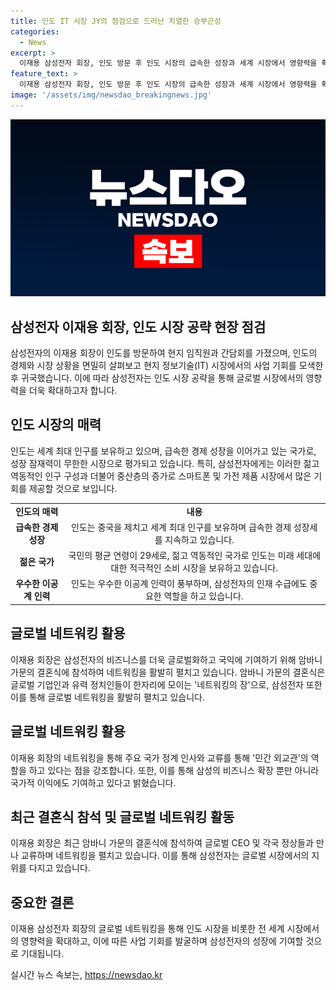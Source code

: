 ```yaml
---
title: 인도 IT 시장 JY의 점검으로 드러난 치열한 승부근성
categories:
  - News
excerpt: >
  이재용 삼성전자 회장, 인도 방문 후 인도 시장의 급속한 성장과 세계 시장에서 영향력을 확대하는 계획, 풍부한 이공계 인재와 함께 무케시 암바니 가문의 결혼식에도 참석하는 등 글로벌 네트워킹 활동으로 삼성의 인도 시장 공략과 민간 외교관 역할을 적극 수행하고 있다.
feature_text: >
  이재용 삼성전자 회장, 인도 방문 후 인도 시장의 급속한 성장과 세계 시장에서 영향력을 확대하는 계획, 풍부한 이공계 인재와 함께 무케시 암바니 가문의 결혼식에도 참석하는 등 글로벌 네트워킹 활동으로 삼성의 인도 시장 공략과 민간 외교관 역할을 적극 수행하고 있다.
image: '/assets/img/newsdao_breakingnews.jpg'
---
```


<p><img src="/assets/img/newsdao_breakingnews.jpg" alt="bookingtag 속보" /></p>

<h2 data-ke-size="size26">삼성전자 이재용 회장, 인도 시장 공략 현장 점검</h2>

<p data-ke-size="size16">삼성전자의 이재용 회장이 인도를 방문하여 현지 임직원과 간담회를 가졌으며, 인도의 경제와 시장 상황을 면밀히 살펴보고 현지 정보기술(IT) 시장에서의 사업 기회를 모색한 후 귀국했습니다. 이에 따라 삼성전자는 인도 시장 공략을 통해 글로벌 시장에서의 영향력을 더욱 확대하고자 합니다.</p>

<h2 data-ke-size="size24">인도 시장의 매력</h2>

<p data-ke-size="size16">인도는 세계 최대 인구를 보유하고 있으며, 급속한 경제 성장을 이어가고 있는 국가로, 성장 잠재력이 무한한 시장으로 평가되고 있습니다. 특히, 삼성전자에게는 이러한 젊고 역동적인 인구 구성과 더불어 중산층의 증가로 스마트폰 및 가전 제품 시장에서 많은 기회를 제공할 것으로 보입니다.</p>

<table>
    <tr>
        <td style="text-align: center; height: 17px;"><b>인도의 매력</b></td>
        <td style="text-align: center; height: 17px;"><b>내용</b></td>
    </tr>
    <tr>
        <td style="text-align: center; height: 17px;"><b>급속한 경제 성장</b></td>
        <td style="text-align: center; height: 17px;">인도는 중국을 제치고 세계 최대 인구를 보유하며 급속한 경제 성장세를 지속하고 있습니다.</td>
    </tr>
    <tr>
        <td style="text-align: center; height: 17px;"><b>젊은 국가</b></td>
        <td style="text-align: center; height: 17px;">국민의 평균 연령이 29세로, 젊고 역동적인 국가로 인도는 미래 세대에 대한 적극적인 소비 시장을 보유하고 있습니다.</td>
    </tr>
    <tr>
        <td style="text-align: center; height: 17px;"><b>우수한 이공계 인력</b></td>
        <td style="text-align: center; height: 17px;">인도는 우수한 이공계 인력이 풍부하며, 삼성전자의 인재 수급에도 중요한 역할을 하고 있습니다.</td>
    </tr>
</table>

<h2 data-ke-size="size24">글로벌 네트워킹 활용</h2>

<p data-ke-size="size16">이재용 회장은 삼성전자의 비즈니스를 더욱 글로벌화하고 국익에 기여하기 위해 암바니 가문의 결혼식에 참석하여 네트워킹을 활발히 펼치고 있습니다. 암바니 가문의 결혼식은 글로벌 기업인과 유력 정치인들이 한자리에 모이는 '네트워킹의 장'으로, 삼성전자 또한 이를 통해 글로벌 네트워킹을 활발히 펼치고 있습니다.</p>

<h2 data-ke-size="size24">글로벌 네트워킹 활용</h2>

<p data-ke-size="size16">이재용 회장의 네트워킹을 통해 주요 국가 정계 인사와 교류를 통해 '민간 외교관'의 역할을 하고 있다는 점을 강조합니다. 또한, 이를 통해 삼성의 비즈니스 확장 뿐만 아니라 국가적 이익에도 기여하고 있다고 밝혔습니다.</p>

<h2 data-ke-size="size24">최근 결혼식 참석 및 글로벌 네트워킹 활동</h2>

<p data-ke-size="size16">이재용 회장은 최근 암바니 가문의 결혼식에 참석하여 글로벌 CEO 및 각국 정상들과 만나 교류하며 네트워킹을 펼치고 있습니다. 이를 통해 삼성전자는 글로벌 시장에서의 지위를 다지고 있습니다.</p>

<h2 data-ke-size="size24">중요한 결론</h2>

<p data-ke-size="size16">이재용 삼성전자 회장의 글로벌 네트워킹을 통해 인도 시장을 비롯한 전 세계 시장에서의 영향력을 확대하고, 이에 따른 사업 기회를 발굴하며 삼성전자의 성장에 기여할 것으로 기대됩니다.</p>
실시간 뉴스 속보는, <a href="https://newsdao.kr" rel="dofollow">https://newsdao.kr</a>


